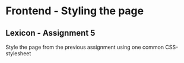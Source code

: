 # Frontend - Styling the page

## Lexicon - Assignment 5

Style the page from the previous assignment using one common CSS-stylesheet
